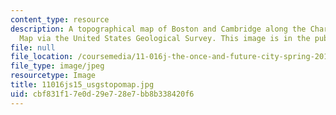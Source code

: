 ```yaml
---
content_type: resource
description: A topographical map of Boston and Cambridge along the Charles River.
  Map via the United States Geological Survey. This image is in the public domain.
file: null
file_location: /coursemedia/11-016j-the-once-and-future-city-spring-2015/cbf831f17e0d29e728e7bb8b338420f6_11016js15_usgstopomap.jpg
file_type: image/jpeg
resourcetype: Image
title: 11016js15_usgstopomap.jpg
uid: cbf831f1-7e0d-29e7-28e7-bb8b338420f6
---
```

